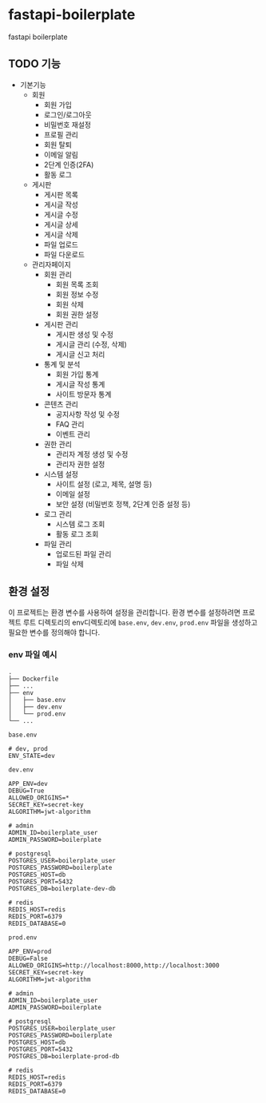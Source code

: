 # fastapi-boilerplate

fastapi boilerplate

## TODO 기능

- 기본기능
  - 회원
    - 회원 가입
    - 로그인/로그아웃
    - 비밀번호 재설정
    - 프로필 관리
    - 회원 탈퇴
    - 이메일 알림
    - 2단계 인증(2FA)
    - 활동 로그
  - 게시판
    - 게시판 목록
    - 게시글 작성
    - 게시글 수정
    - 게시글 상세
    - 게시글 삭제
    - 파일 업로드
    - 파일 다운로드
  - 관리자페이지
    - 회원 관리
      - 회원 목록 조회
      - 회원 정보 수정
      - 회원 삭제
      - 회원 권한 설정
    - 게시판 관리
      - 게시판 생성 및 수정
      - 게시글 관리 (수정, 삭제)
      - 게시글 신고 처리
    - 통계 및 분석
      - 회원 가입 통계
      - 게시글 작성 통계
      - 사이트 방문자 통계
    - 콘텐츠 관리
      - 공지사항 작성 및 수정
      - FAQ 관리
      - 이벤트 관리
    - 권한 관리
      - 관리자 계정 생성 및 수정
      - 관리자 권한 설정
    - 시스템 설정
      - 사이트 설정 (로고, 제목, 설명 등)
      - 이메일 설정
      - 보안 설정 (비밀번호 정책, 2단계 인증 설정 등)
    - 로그 관리
      - 시스템 로그 조회
      - 활동 로그 조회
    - 파일 관리
      - 업로드된 파일 관리
      - 파일 삭제


## 환경 설정

이 프로젝트는 환경 변수를 사용하여 설정을 관리합니다. 환경 변수를 설정하려면 프로젝트 루트 디렉토리의 env디렉토리에 `base.env`, `dev.env`, `prod.env` 파일을 생성하고 필요한 변수를 정의해야 합니다.

### env 파일 예시

```
.
├── Dockerfile
├── ...
├── env
│   ├── base.env
│   ├── dev.env
│   └── prod.env
└── ...
```

`base.env` 

```plaintext
# dev, prod
ENV_STATE=dev
```

`dev.env` 

```plaintext
APP_ENV=dev
DEBUG=True
ALLOWED_ORIGINS=*
SECRET_KEY=secret-key
ALGORITHM=jwt-algorithm

# admin
ADMIN_ID=boilerplate_user
ADMIN_PASSWORD=boilerplate

# postgresql
POSTGRES_USER=boilerplate_user
POSTGRES_PASSWORD=boilerplate
POSTGRES_HOST=db
POSTGRES_PORT=5432
POSTGRES_DB=boilerplate-dev-db

# redis
REDIS_HOST=redis
REDIS_PORT=6379
REDIS_DATABASE=0
```

`prod.env` 

```plaintext
APP_ENV=prod
DEBUG=False
ALLOWED_ORIGINS=http://localhost:8000,http://localhost:3000
SECRET_KEY=secret-key
ALGORITHM=jwt-algorithm

# admin
ADMIN_ID=boilerplate_user
ADMIN_PASSWORD=boilerplate

# postgresql
POSTGRES_USER=boilerplate_user
POSTGRES_PASSWORD=boilerplate
POSTGRES_HOST=db
POSTGRES_PORT=5432
POSTGRES_DB=boilerplate-prod-db

# redis
REDIS_HOST=redis
REDIS_PORT=6379
REDIS_DATABASE=0
```